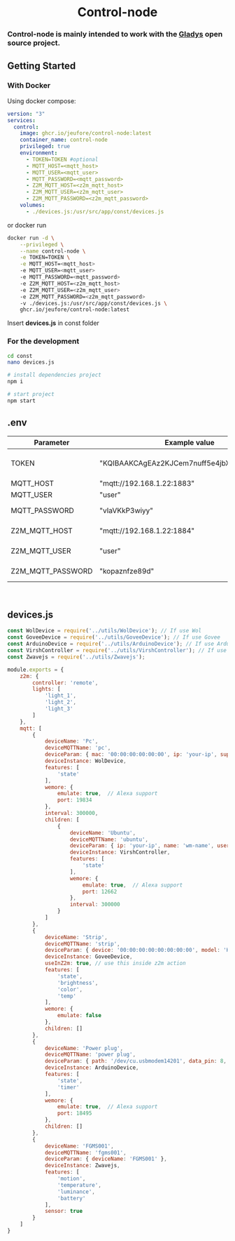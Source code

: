 <h1 align="center">Control-node</h1>

### Control-node is mainly intended to work with the [Gladys](https://github.com/GladysAssistant/Gladys) open source project.

## Getting Started

### With Docker

Using docker compose:

```yaml
version: "3"
services:
  control:
    image: ghcr.io/jeufore/control-node:latest
    container_name: control-node
    privileged: true
    environment: 
      - TOKEN=TOKEN #optional
      - MQTT_HOST=<mqtt_host>
      - MQTT_USER=<mqtt_user>
      - MQTT_PASSWORD=<mqtt_password>
      - Z2M_MQTT_HOST=<z2m_mqtt_host>
      - Z2M_MQTT_USER=<z2m_mqtt_user>
      - Z2M_MQTT_PASSWORD=<z2m_mqtt_password>
    volumes: 
      - ./devices.js:/usr/src/app/const/devices.js
```

or docker run
```bash
docker run -d \
    --privileged \
    --name control-node \
    -e TOKEN=TOKEN \
    -e MQTT_HOST=<mqtt_host>
    -e MQTT_USER=<mqtt_user>
    -e MQTT_PASSWORD=<mqtt_password>
    -e Z2M_MQTT_HOST=<z2m_mqtt_host>
    -e Z2M_MQTT_USER=<z2m_mqtt_user>
    -e Z2M_MQTT_PASSWORD=<z2m_mqtt_password>
    -v ./devices.js:/usr/src/app/const/devices.js \
    ghcr.io/jeufore/control-node:latest
```

Insert **devices.js** in const folder

### For the development

```bash
cd const
nano devices.js

# install dependencies project
npm i

# start project
npm start
```

## .env
| Parameter             | Example value                                     | Description                               |
|-----------------------|---------------------------------------------------|-------------------------------------------|
| TOKEN                 | "KQIBAAKCAgEAz2KJCem7nuff5e4jbXebK9f0L7FZ3"       | Token to use the API # optional           |
| MQTT_HOST             | "mqtt://192.168.1.22:1883"                        | Mqtt host                                 |
| MQTT_USER             | "user"                                            |     Mqtt user                             |
| MQTT_PASSWORD         | "vIaVKkP3wiyy"                                    | Mqtt password                             |
| Z2M_MQTT_HOST         | "mqtt://192.168.1.22:1884"                        | Z2m mqtt host                             |
| Z2M_MQTT_USER         | "user"                                            |     Z2m mqtt user                         |
| Z2M_MQTT_PASSWORD     | "kopaznfze89d"                                    | Z2m Mqtt password                         |
<br/>

## devices.js
```js
const WolDevice = require('../utils/WolDevice'); // If use Wol
const GoveeDevice = require('../utils/GoveeDevice'); // If use Govee
const ArduinoDevice = require('../utils/ArduinoDevice'); // If use Arduino
const VirshController = require('../utils/VirshController'); // If use Virsh
const Zwavejs = require('../utils/Zwavejs');

module.exports = {
    z2m: {
        controller: 'remote',
        lights: [
            'light_1',
            'light_2',
            'light_3'
        ]
    },
    mqtt: [
        {
            deviceName: 'Pc',
            deviceMQTTName: 'pc',
            deviceParam: { mac: '00:00:00:00:00:00', ip: 'your-ip', supportedOff: true, username: 'user', sshKey: '' },
            deviceInstance: WolDevice,
            features: [
                'state'
            ],
            wemore: {
                emulate: true,  // Alexa support
                port: 19834
            },
            interval: 300000,
            children: [
                {
                    deviceName: 'Ubuntu',
                    deviceMQTTName: 'ubuntu',
                    deviceParam: { ip: 'your-ip', name: 'wm-name', username: 'user', sshKey: '' },
                    deviceInstance: VirshController,
                    features: [
                        'state'
                    ],
                    wemore: {
                        emulate: true,  // Alexa support
                        port: 12662
                    },
                    interval: 300000
                }
            ]
        },
        {
            deviceName: 'Strip',
            deviceMQTTName: 'strip',
            deviceParam: { device: '00:00:00:00:00:00:00:00', model: 'H6159', api: '00000000-aaaa-bbbb-cccc-000000000000' },
            deviceInstance: GoveeDevice,
            useInZ2m: true, // use this inside z2m action
            features: [
                'state',
                'brightness',
                'color',
                'temp'
            ],
            wemore: {
                emulate: false
            },
            children: []
        },
        {
            deviceName: 'Power plug',
            deviceMQTTName: 'power plug',
            deviceParam: { path: '/dev/cu.usbmodem14201', data_pin: 8, code: { on: 1381717, off: 1381716 }, name: 'Power plug' },
            deviceInstance: ArduinoDevice,
            features: [
                'state',
                'timer'
            ],
            wemore: {
                emulate: true,  // Alexa support
                port: 18495
            },
            children: []
        },
        {
            deviceName: 'FGMS001',
            deviceMQTTName: 'fgms001',
            deviceParam: { deviceName: 'FGMS001' },
            deviceInstance: Zwavejs,
            features: [
                'motion',
                'temperature',
                'luminance',
                'battery'
            ],
            sensor: true
        }
    ]
}
```